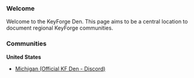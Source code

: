 ### Welcome
Welcome to the KeyForge Den. This page aims to be a central location to document regional KeyForge communities.

### Communities

**United States**
 - [Michigan (Official KF Den - Discord)](https://mi.keyforgeden.com)
